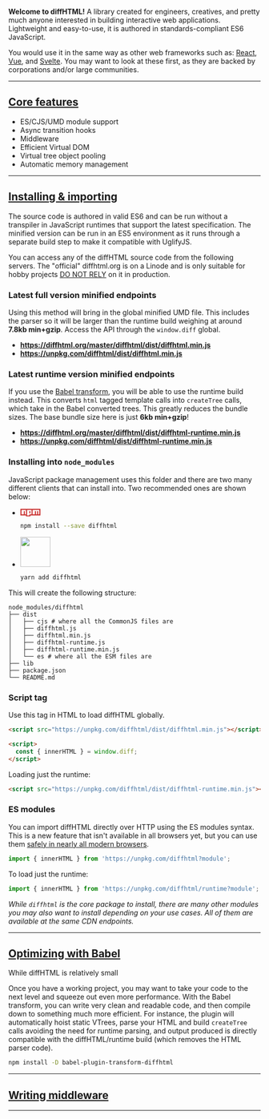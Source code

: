 **Welcome to diffHTML!** A library created for engineers, creatives, and pretty
much anyone interested in building interactive web applications. Lightweight
and easy-to-use, it is authored in standards-compliant ES6 JavaScript.

You would use it in the same way as other web frameworks such as:
[React](https://reactjs.org/), [Vue](https://vuejs.org/), and
[Svelte](https://svelte.dev/). You may want to look at these first, as they are
backed by corporations and/or large communities.  

<a name="core-features"></a>

---

## <a href="#core-features">Core features</a>

- <span class="list-icon fa fa-exchange"></span> ES/CJS/UMD module support
- <span class="list-icon fa fa-retweet"></span> Async transition hooks
- <span class="list-icon fa fa-link"></span> Middleware
- <span class="list-icon fa fa-code"></span> Efficient Virtual DOM
- <span class="list-icon fa fa-tree"></span> Virtual tree object pooling
- <span class="list-icon fa fa-codiepie"></span> Automatic memory management

<a name="installing-and-importing"></a>

---

## <a href="#installing-and-importing">Installing & importing</a>

The source code is authored in valid ES6 and can be run without a transpiler
in JavaScript runtimes that support the latest specification. The minified
version can be run in an ES5 environment as it runs through a separate build
step to make it compatible with UglifyJS.

You can access any of the diffHTML source code from the following servers. The
"official" diffhtml.org is on a Linode and is only suitable for hobby projects
<u>DO NOT RELY</u> on it in production.

### Latest full version minified endpoints

Using this method will bring in the global minified UMD file. This includes the
parser so it will be larger than the runtime build weighing at around
**7.8kb min+gzip**. Access the API through the `window.diff` global.

- **https://diffhtml.org/master/diffhtml/dist/diffhtml.min.js**
- **https://unpkg.com/diffhtml/dist/diffhtml.min.js**

### Latest runtime version minified endpoints

If you use the [Babel transform](#optimizing-with-babel), you will be able to
use the runtime build instead.  This converts `html` tagged template calls into
`createTree` calls, which take in the Babel converted trees. This greatly
reduces the bundle sizes. The base bundle size here is just **6kb min+gzip**!

- **https://diffhtml.org/master/diffhtml/dist/diffhtml-runtime.min.js**
- **https://unpkg.com/diffhtml/dist/diffhtml-runtime.min.js**

### Installing into `node_modules`

JavaScript package management uses this folder and there are two many different
clients that can install into. Two recommended ones are shown below:

* <svg viewBox="0 0 18 7" width="40" style="position: relative; top: 2px;">
    <path fill="#CB3837" d="M0,0v6h5v1h4v-1h9v-6"></path>
    <path fill="#FFF" d="M1,1v4h2v-3h1v3h1v-4h1v5h2v-4h1v2h-1v1h2v-4h1v4h2v-3h1v3h1v-3h1v3h1v-4"></path>
  </svg>

  ``` sh
  npm install --save diffhtml
  ```

* <img width="60" src="images/yarn-logo.svg">

  ``` sh
  yarn add diffhtml
  ```

This will create the following structure:

```
node_modules/diffhtml
├── dist
│   ├── cjs # where all the CommonJS files are
│   ├── diffhtml.js
│   ├── diffhtml.min.js
│   ├── diffhtml-runtime.js
│   ├── diffhtml-runtime.min.js
│   └── es # where all the ESM files are
├── lib
├── package.json
└── README.md
```

### Script tag

Use this tag in HTML to load diffHTML globally.

```html
<script src="https://unpkg.com/diffhtml/dist/diffhtml.min.js"></script>

<script>
  const { innerHTML } = window.diff;
</script>
```

Loading just the runtime:


```html
<script src="https://unpkg.com/diffhtml/dist/diffhtml-runtime.min.js"></script>
```

### ES modules

You can import diffHTML directly over HTTP using the ES modules syntax. This is
a new feature that isn't available in all browsers yet, but you can use them
[safely in nearly all modern browsers](https://caniuse.com/#search=modules).

``` javascript
import { innerHTML } from 'https://unpkg.com/diffhtml?module';
```

To load just the runtime:

``` javascript
import { innerHTML } from 'https://unpkg.com/diffhtml/runtime?module';
```

_While `diffhtml` is the core package to install, there are many other modules
you may also want to install depending on your use cases. All of them are available
at the same CDN endpoints._

<a name="optimizing-with-babel"></a>

---

## <a href="#optimizing-with-babel">Optimizing with Babel</a>

While diffHTML is relatively small

Once you have a working project, you may want to take your code to the next
level and squeeze out even more performance. With the Babel transform, you can
write very clean and readable code, and then compile down to something much more
efficient. For instance, the plugin will automatically hoist static VTrees,
parse your HTML and build `createTree` calls avoiding the need for runtime
parsing, and output produced is directly compatible with the diffHTML/runtime
build (which removes the HTML parser code).

``` sh
npm install -D babel-plugin-transform-diffhtml
```

<a name="writing-middleware"></a>

---

## <a href="#writing-middleware">Writing middleware</a>

---
